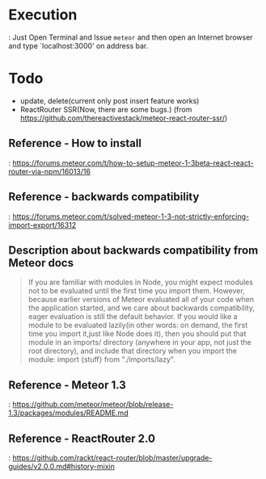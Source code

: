 # Execution
: Just Open Terminal and Issue `meteor` and then open an Internet browser and type `localhost:3000' on address bar.

# Todo
- update, delete(current only post insert feature works)
- ReactRouter SSR(Now, there are some bugs.)
(from https://github.com/thereactivestack/meteor-react-router-ssr/)

## Reference - How to install
: https://forums.meteor.com/t/how-to-setup-meteor-1-3beta-react-react-router-via-npm/16013/16

## Reference - backwards compatibility
: https://forums.meteor.com/t/solved-meteor-1-3-not-strictly-enforcing-import-export/16312

## Description about backwards compatibility from Meteor docs
> If you are familiar with modules in Node, you might expect modules not to be evaluated until the first time you import them. However, because earlier versions of Meteor evaluated all of your code when the application started, and we care about backwards compatibility, eager evaluation is still the default behavior. If you would like a module to be evaluated lazily(in other words: on demand, the first time you import it,just like Node does it), then you should put that module
in an imports/ directory (anywhere in your app, not just the root directory), and include that directory when you import the module: import {stuff} from "./imports/lazy".

## Reference - Meteor 1.3
: https://github.com/meteor/meteor/blob/release-1.3/packages/modules/README.md

## Reference - ReactRouter 2.0
: https://github.com/rackt/react-router/blob/master/upgrade-guides/v2.0.0.md#history-mixin

